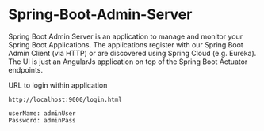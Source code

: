 # Spring-Boot-Admin-Server

  Spring Boot Admin Server is an application to manage and monitor your Spring Boot Applications. The applications register with our Spring Boot Admin Client (via HTTP) or are discovered using Spring Cloud (e.g. Eureka). The UI is just an AngularJs application on top of the Spring Boot Actuator endpoints.


   URL to login within application 
		
	http://localhost:9000/login.html
	
	userName: adminUser
	Password: adminPass

